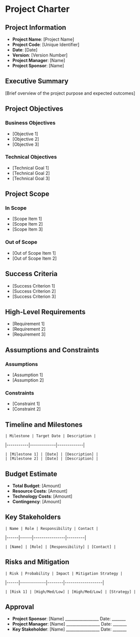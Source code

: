 # Project Charter

## Project Information
- **Project Name**: [Project Name]
- **Project Code**: [Unique Identifier]
- **Date**: [Date]
- **Version**: [Version Number]
- **Project Manager**: [Name]
- **Project Sponsor**: [Name]

## Executive Summary
[Brief overview of the project purpose and expected outcomes]

## Project Objectives
### Business Objectives
- [Objective 1]
- [Objective 2]
- [Objective 3]

### Technical Objectives
- [Technical Goal 1]
- [Technical Goal 2]
- [Technical Goal 3]

## Project Scope
### In Scope
- [Scope Item 1]
- [Scope Item 2]
- [Scope Item 3]

### Out of Scope
- [Out of Scope Item 1]
- [Out of Scope Item 2]

## Success Criteria
- [Success Criterion 1]
- [Success Criterion 2]
- [Success Criterion 3]

## High-Level Requirements
- [Requirement 1]
- [Requirement 2]
- [Requirement 3]

## Assumptions and Constraints
### Assumptions
- [Assumption 1]
- [Assumption 2]

### Constraints
- [Constraint 1]
- [Constraint 2]

## Timeline and Milestones

```text
| Milestone | Target Date | Description |
```

|-----------|-------------|-------------|

```text
| [Milestone 1] | [Date] | [Description] |
| [Milestone 2] | [Date] | [Description] |
```

## Budget Estimate
- **Total Budget**: [Amount]
- **Resource Costs**: [Amount]
- **Technology Costs**: [Amount]
- **Contingency**: [Amount]

## Key Stakeholders

```text
| Name | Role | Responsibility | Contact |
```

|------|------|----------------|---------|

```text
| [Name] | [Role] | [Responsibility] | [Contact] |
```

## Risks and Mitigation

```text
| Risk | Probability | Impact | Mitigation Strategy |
```

|------|-------------|--------|-------------------|

```text
| [Risk 1] | [High/Med/Low] | [High/Med/Low] | [Strategy] |
```

## Approval
- **Project Sponsor**: [Name] _________________ Date: _______
- **Project Manager**: [Name] _________________ Date: _______
- **Key Stakeholder**: [Name] _________________ Date: _______
